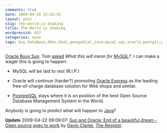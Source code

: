 ```yaml
---
comments: true
date: 2009-04-20 15:42:43
layout: post
slug: the-world-is-shaking
title: The World is shaking
wordpressid: 453
categories: none
tags: buy,database,dbms,deal,geospatial,java,mysql,ogc,oracle,postgis,postgresql,programming,project,sell,spatial,sun
---
```


[Oracle Buys Sun](http://developers.slashdot.org/article.pl?sid=09/04/20/128246&art_pos=3). Tom [asked](http://www.kralidis.ca/blog/2009/04/20/sun-oracle-and-mysql/) _What this will mean for [MySQL](http://en.wikipedia.org/wiki/MySQL)?_. I can make a wager this is going to happen:






  * MySQL will be laid to rest (R.I.P.)


  * Oracle will continue (harder?) promoting [Oracle Express](http://www.oracle.com/technology/products/database/xe/index.html) as the leading free-of-charge database solution for Web shops and similar.


  * [PostgreSQL](http://www.postgresql.org/) stays where it is on position of the best Open Source Database Management System in the World.





Anybody is going to predict what will happen to [Java](http://en.wikipedia.org/wiki/Java_(programming_language))?





**Update** 2009-04-22 09:09:07: [Sun and Oracle: End of a beautiful dream - Open source goes to work](http://www.theregister.co.uk/2009/04/21/oracle_sun_open_source/) by [Gavin Clarke](http://search.theregister.co.uk/?author=Gavin%20Clarke), [The Register](http://www.theregister.co.uk/).
